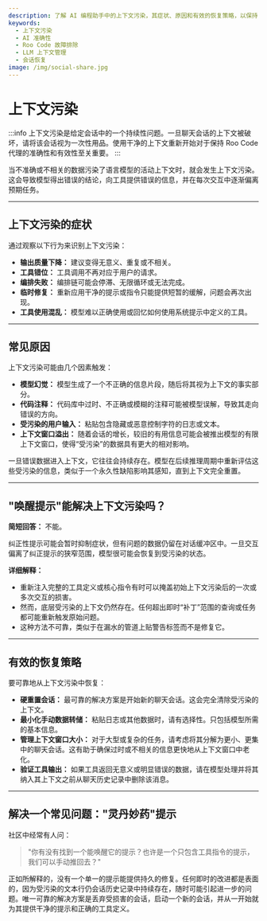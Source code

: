 ```yaml
---
description: 了解 AI 编程助手中的上下文污染，其症状、原因和有效的恢复策略，以保持 AI 响应的准确性。
keywords:
  - 上下文污染
  - AI 准确性
  - Roo Code 故障排除
  - LLM 上下文管理
  - 会话恢复
image: /img/social-share.jpg
---
```


# 上下文污染

:::info
上下文污染是给定会话中的一个持续性问题。一旦聊天会话的上下文被破坏，请将该会话视为一次性用品。使用干净的上下文重新开始对于保持 Roo Code 代理的准确性和有效性至关重要。
:::

当不准确或不相关的数据污染了语言模型的活动上下文时，就会发生上下文污染。这会导致模型得出错误的结论，向工具提供错误的信息，并在每次交互中逐渐偏离预期任务。

---

## 上下文污染的症状

通过观察以下行为来识别上下文污染：

*   **输出质量下降：** 建议变得无意义、重复或不相关。
*   **工具错位：** 工具调用不再对应于用户的请求。
*   **编排失败：** 编排链可能会停滞、无限循环或无法完成。
*   **临时修复：** 重新应用干净的提示或指令只能提供短暂的缓解，问题会再次出现。
*   **工具使用混乱：** 模型难以正确使用或回忆如何使用系统提示中定义的工具。

---

## 常见原因

上下文污染可能由几个因素触发：

*   **模型幻觉：** 模型生成了一个不正确的信息片段，随后将其视为上下文的事实部分。
*   **代码注释：** 代码库中过时、不正确或模糊的注释可能被模型误解，导致其走向错误的方向。
*   **受污染的用户输入：** 粘贴包含隐藏或恶意控制字符的日志或文本。
*   **上下文窗口溢出：** 随着会话的增长，较旧的有用信息可能会被推出模型的有限上下文窗口，使得“受污染”的数据具有更大的相对影响。

一旦错误数据进入上下文，它往往会持续存在。模型在后续推理周期中重新评估这些受污染的信息，类似于一个永久性缺陷影响其感知，直到上下文完全重置。

---

## "唤醒提示"能解决上下文污染吗？

**简短回答：** 不能。

纠正性提示可能会暂时抑制症状，但有问题的数据仍留在对话缓冲区中。一旦交互偏离了纠正提示的狭窄范围，模型很可能会恢复到受污染的状态。

**详细解释：**

*   重新注入完整的工具定义或核心指令有时可以掩盖初始上下文污染后的一次或多次交互的损害。
*   然而，底层受污染的上下文仍然存在。任何超出即时“补丁”范围的查询或任务都可能重新触发原始问题。
*   这种方法不可靠，类似于在漏水的管道上贴警告标签而不是修复它。

---

## 有效的恢复策略

要可靠地从上下文污染中恢复：

*   **硬重置会话：** 最可靠的解决方案是开始新的聊天会话。这会完全清除受污染的上下文。
*   **最小化手动数据转储：** 粘贴日志或其他数据时，请有选择性。只包括模型所需的基本信息。
*   **管理上下文窗口大小：** 对于大型或复杂的任务，请考虑将其分解为更小、更集中的聊天会话。这有助于确保过时或不相关的信息更快地从上下文窗口中老化。
*   **验证工具输出：** 如果工具返回无意义或明显错误的数据，请在模型处理并将其纳入其上下文之前从聊天历史记录中删除该消息。

---

## 解决一个常见问题："灵丹妙药"提示

社区中经常有人问：
> "你有没有找到一个能唤醒它的提示？也许是一个只包含工具指令的提示，我们可以手动推回去？"

正如所解释的，没有一个单一的提示能提供持久的修复。任何即时的改进都是表面的，因为受污染的文本行仍会话历史记录中持续存在，随时可能引起进一步的问题。唯一可靠的解决方案是丢弃受损害的会话，启动一个新的会话，并从一开始就为其提供干净的提示和正确的工具定义。
